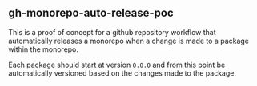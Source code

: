 
## gh-monorepo-auto-release-poc

This is a proof of concept for a github repository workflow that automatically releases a monorepo when a change is made to a package within the monorepo.

Each package should start at version `0.0.0` and from this point be automatically versioned based on the changes made to the package.

